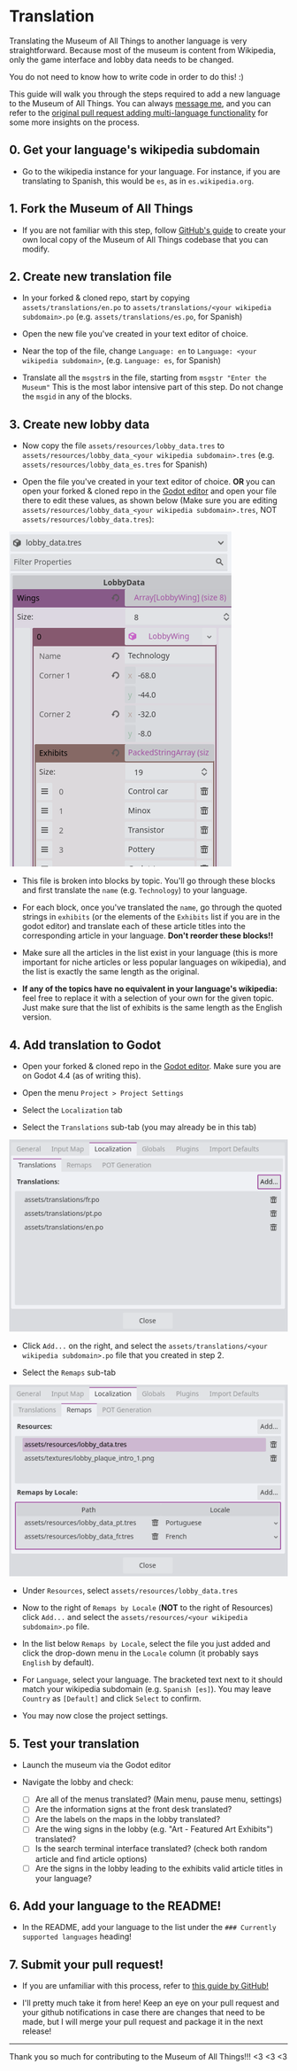 # Translation

Translating the Museum of All Things to another language is very straightforward. Because most of the museum is content from Wikipedia, only the game interface and lobby data needs to be changed.

You do not need to know how to write code in order to do this! :)

This guide will walk you through the steps required to add a new language to the Museum of All Things. You can always [message me](https://may.as), and you can refer to the [original pull request adding multi-language functionality](https://github.com/m4ym4y/museum-of-all-things/pull/59) for some more insights on the process.

## 0. Get your language's wikipedia subdomain

- Go to the wikipedia instance for your language. For instance, if you are translating to Spanish, this would be `es`, as in `es.wikipedia.org`.

## 1. Fork the Museum of All Things

- If you are not familiar with this step, follow [GitHub's guide](https://docs.github.com/en/pull-requests/collaborating-with-pull-requests/working-with-forks/fork-a-repo) to create your own local copy of the Museum of All Things codebase that you can modify.

## 2. Create new translation file

- In your forked & cloned repo, start by copying `assets/translations/en.po` to `assets/translations/<your wikipedia subdomain>.po` (e.g. `assets/translations/es.po`, for Spanish)

- Open the new file you've created in your text editor of choice.

- Near the top of the file, change `Language: en` to `Language: <your wikipedia subdomain>`, (e.g. `Language: es`, for Spanish)

- Translate all the `msgstr`s in the file, starting from `msgstr "Enter the Museum"` This is the most labor intensive part of this step. Do not change the `msgid` in any of the blocks.

## 3. Create new lobby data

- Now copy the file `assets/resources/lobby_data.tres` to `assets/resources/lobby_data_<your wikipedia subdomain>.tres` (e.g. `assets/resources/lobby_data_es.tres` for Spanish)

- Open the file you've created in your text editor of choice. **OR** you can open your forked & cloned repo in the [Godot editor](https://godotengine.org/) and open your file there to edit these values, as shown below (Make sure you are editing `assets/resources/lobby_data_<your wikipedia subdomain>.tres`, NOT `assets/resources/lobby_data.tres`):

![editing lobby data in the godot editor](./lobby-data-edit.png)

- This file is broken into blocks by topic. You'll go through these blocks and first translate the `name` (e.g. `Technology`) to your language.

- For each block, once you've translated the `name`, go through the quoted strings in `exhibits` (or the elements of the `Exhibits` list if you are in the godot editor) and translate each of these article titles into the corresponding article in your language. **Don't reorder these blocks!!**

- Make sure all the articles in the list exist in your language (this is more important for niche articles or less popular languages on wikipedia), and the list is exactly the same length as the original.

- **If any of the topics have no equivalent in your language's wikipedia:** feel free to replace it with a selection of your own for the given topic. Just make sure that the list of exhibits is the same length as the English version.

## 4. Add translation to Godot

- Open your forked & cloned repo in the [Godot editor](https://godotengine.org/). Make sure you are on Godot 4.4 (as of writing this).

- Open the menu `Project > Project Settings`

- Select the `Localization` tab

- Select the `Translations` sub-tab (you may already be in this tab)

![translations interface in godot](./localization-translations.png)

- Click `Add...` on the right, and select the `assets/translations/<your wikipedia subdomain>.po` file that you created in step 2.

- Select the `Remaps` sub-tab

![translations remap interface in godot](./localization-remaps.png)

- Under `Resources`, select `assets/resources/lobby_data.tres`

- Now to the right of `Remaps by Locale` (**NOT** to the right of Resources) click `Add...` and select the `assets/resources/<your wikipedia subdomain>.po` file.

- In the list below `Remaps by Locale`, select the file you just added and click the drop-down menu in the `Locale` column (it probably says `English` by default).

- For `Language`, select your language. The bracketed text next to it should match your wikipedia subdomain (e.g. `Spanish [es]`). You may leave `Country` as `[Default]` and click `Select` to confirm.

- You may now close the project settings.

## 5. Test your translation

- Launch the museum via the Godot editor

- Navigate the lobby and check:

    - [ ] Are all of the menus translated? (Main menu, pause menu, settings)
    - [ ] Are the information signs at the front desk translated?
    - [ ] Are the labels on the maps in the lobby translated?
    - [ ] Are the wing signs in the lobby (e.g. "Art - Featured Art Exhibits") translated?
    - [ ] Is the search terminal interface translated? (check both random article and find article options)
    - [ ] Are the signs in the lobby leading to the exhibits valid article titles in your language?

## 6. Add your language to the README!

- In the README, add your language to the list under the `### Currently supported languages` heading!

## 7. Submit your pull request!

- If you are unfamiliar with this process, refer to [this guide by GitHub!](https://docs.github.com/en/pull-requests/collaborating-with-pull-requests/proposing-changes-to-your-work-with-pull-requests/creating-a-pull-request-from-a-fork)

- I'll pretty much take it from here! Keep an eye on your pull request and your github notifications in case there are changes that need to be made, but I will merge your pull request and package it in the next release!

----

Thank you so much for contributing to the Museum of All Things!!! <3 <3 <3
